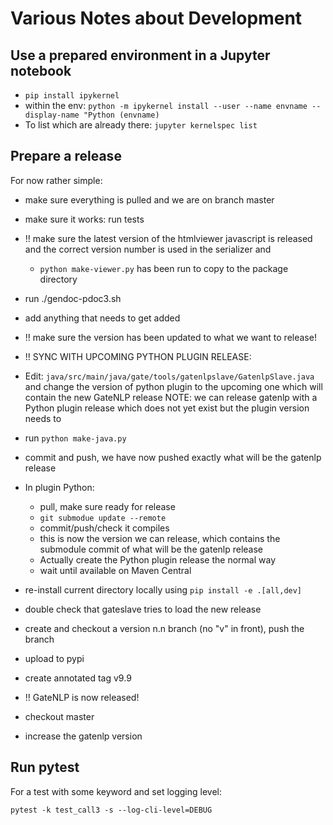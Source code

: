 # Various Notes about Development

## Use a prepared environment in a Jupyter notebook

* `pip install ipykernel`
* within the env: `python -m ipykernel install --user --name envname --display-name "Python (envname)`
* To list which are already there: `jupyter kernelspec list`


## Prepare a release

For now rather simple:

* make sure everything is pulled and we are on branch master
* make sure it works: run tests
* !! make sure the latest version of the htmlviewer javascript is released
  and the correct version number is used in the serializer and 
  * `python make-viewer.py` has been run to copy to the package directory
* run ./gendoc-pdoc3.sh
* add anything that needs to get added
* !! make sure the version has been updated to what we want to release!

* !! SYNC WITH UPCOMING PYTHON PLUGIN RELEASE:
* Edit: `java/src/main/java/gate/tools/gatenlpslave/GatenlpSlave.java`
  and change the version of python plugin to the upcoming one which will contain the new GateNLP release
  NOTE: we can release gatenlp with a Python plugin release which does not yet exist but the plugin 
  version needs to 
* run `python make-java.py` 
* commit and push, we have now pushed exactly what will be the gatenlp release

* In plugin Python:
  * pull, make sure ready for release
  * `git submodue update --remote` 
  * commit/push/check it compiles
  * this is now the version we can release, which contains the submodule commit of what will be the gatenlp release
  * Actually create the Python plugin release the normal way
  * wait until available on Maven Central
  
* re-install current directory locally using `pip install -e .[all,dev]`
* double check that gateslave tries to load the new release

* create and checkout a version n.n branch (no "v" in front), push the branch
* upload to pypi
* create annotated tag v9.9
* !! GateNLP is now released!
* checkout master
* increase the gatenlp version

## Run pytest

For a test with some keyword and set logging level:

`pytest -k test_call3 -s --log-cli-level=DEBUG`
